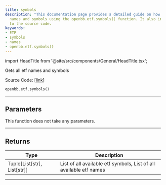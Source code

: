 ```yaml
---
title: symbols
description: "This documentation page provides a detailed guide on how to get all ETF"
  names and symbols using the openbb.etf.symbols() function. It also includes a link
  to the source code.
keywords:
- ETF
- symbols
- names
- openbb.etf.symbols()
---
```


import HeadTitle from '@site/src/components/General/HeadTitle.tsx';

<HeadTitle title="etf.symbols - Reference | OpenBB SDK Docs" />

Gets all etf names and symbols

Source Code: [[link](https://github.com/OpenBB-finance/OpenBBTerminal/tree/main/openbb_terminal/etf/stockanalysis_model.py#L19)]

```python
openbb.etf.symbols()
```

---

## Parameters

This function does not take any parameters.

---

## Returns

| Type | Description |
| ---- | ----------- |
| Tuple[List[str], List[str]] | List of all available etf symbols, List of all available etf names |
---
